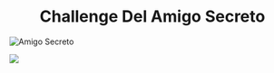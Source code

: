<h1 align="center"> Challenge Del Amigo Secreto</h1>

![Amigo Secreto](https://github.com/user-attachments/assets/9aa66333-3655-4982-8414-0d6bc33ceef9)

<p aligne="left">
<img src="https://img.shields.io/badge/STATUS-EN%20DESAROLLO-green">
</p>
